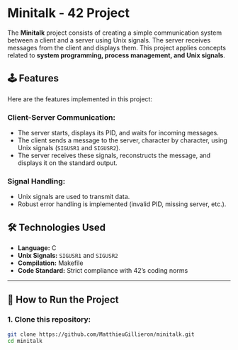 # Minitalk - 42 Project  

The **Minitalk** project consists of creating a simple communication system between a client and a server using Unix signals. The server receives messages from the client and displays them. This project applies concepts related to **system programming, process management, and Unix signals**.  

## 🕹️ Features  

Here are the features implemented in this project:  

### Client-Server Communication:  
- The server starts, displays its PID, and waits for incoming messages.  
- The client sends a message to the server, character by character, using Unix signals (`SIGUSR1` and `SIGUSR2`).  
- The server receives these signals, reconstructs the message, and displays it on the standard output.  

### Signal Handling:  
- Unix signals are used to transmit data.  
- Robust error handling is implemented (invalid PID, missing server, etc.).  

## 🛠️ Technologies Used  

- **Language:** C  
- **Unix Signals:** `SIGUSR1` and `SIGUSR2`  
- **Compilation:** Makefile  
- **Code Standard:** Strict compliance with 42’s coding norms  

---

## 🚀 How to Run the Project  

### 1. Clone this repository:  
```bash  
git clone https://github.com/MatthieuGillieron/minitalk.git  
cd minitalk


